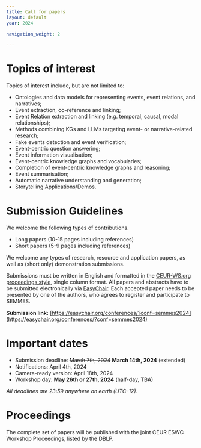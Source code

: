 ```yaml
---
title: Call for papers
layout: default
year: 2024

navigation_weight: 2

---
```


# Topics of interest

Topics of interest include, but are not limited to:
- Ontologies and data models for representing events, event relations, and narratives;
- Event extraction, co-reference and linking;
- Event Relation extraction and linking (e.g. temporal, causal, modal relationships);
- Methods combining KGs and LLMs targeting event- or narrative-related research;
- Fake events detection and event verification;
- Event-centric question answering;
- Event information visualisation;
- Event-centric knowledge graphs and vocabularies;
- Completion of event-centric knowledge graphs and reasoning;
- Event summarisation;
- Automatic narrative understanding and generation;
- Storytelling Applications/Demos.

# Submission Guidelines

We welcome the following types of contributions.

- Long papers (10-15 pages including references)
- Short papers (5-9 pages including references)

We welcome any types of research, resource and application papers, as well as (short only) demonstration submissions.

Submissions must be written in English and formatted in the [CEUR-WS.org proceedings style](https://www.overleaf.com/latex/templates/template-for-submissions-to-ceur-workshop-proceedings-ceur-ws-dot-org/wqyfdgftmcfw), single column format.
All papers and abstracts have to be submitted electronically via [EasyChair](https://easychair.org/conferences/?conf=semmes2024).
Each accepted paper needs to be presented by one of the authors, who agrees to register and participate to SEMMES.

**Submission link:** [https://easychair.org/conferences/?conf=semmes2024](https://easychair.org/conferences/?conf=semmes2024)

# Important dates

* Submission deadline: ~~March 7th, 2024~~ **March 14th, 2024** (extended)
* Notifications: April 4th, 2024
* Camera-ready version: April 18th, 2024
* Workshop day: **May 26th or 27th, 2024** (half-day, TBA)

*All deadlines are 23:59 anywhere on earth (UTC-12).*

# Proceedings

The complete set of papers will be published with the joint CEUR ESWC Workshop Proceedings, listed by the DBLP.
